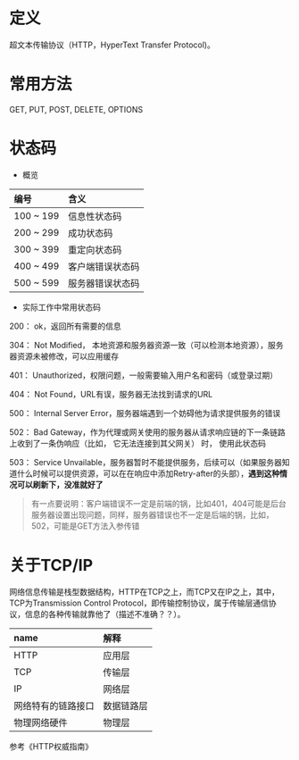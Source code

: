 # 定义

超文本传输协议（HTTP，HyperText Transfer Protocol)。

# 常用方法
GET, PUT, POST, DELETE, OPTIONS

# 状态码

- 概览

| 编号        | 含义       |
|:----------|:---------|
| 100 ~ 199 | 信息性状态码   |
| 200 ~ 299 | 成功状态码    |
| 300 ~ 399 | 重定向状态码   |
| 400 ~ 499 | 客户端错误状态码 |
| 500 ~ 599 | 服务器错误状态码 |

- 实际工作中常用状态码

200： ok，返回所有需要的信息

304： Not Modified， 本地资源和服务器资源一致（可以检测本地资源），服务器资源未被修改，可以应用缓存

401： Unauthorized，权限问题，一般需要输入用户名和密码（或登录过期）

404： Not Found，URL有误，服务器无法找到请求的URL

500： Internal Server Error，服务器端遇到一个妨碍他为请求提供服务的错误

502： Bad Gateway，作为代理或网关使用的服务器从请求响应链的下一条链路上收到了一条伪响应（比如， 它无法连接到其父网关） 时， 使用此状态码

503： Service Unvailable，服务器暂时不能提供服务，后续可以（如果服务器知道什么时候可以提供资源，可以在在响应中添加Retry-after的头部），**遇到这种情况可以刷新下，没准就好了**

> 有一点要说明：客户端错误不一定是前端的锅，比如401，404可能是后台服务器设置出现问题，同样，服务器错误也不一定是后端的锅，比如，502，可能是GET方法入参传错

# 关于TCP/IP

网络信息传输是栈型数据结构，HTTP在TCP之上，而TCP又在IP之上，其中，TCP为Transmission Control Protocol，即传输控制协议，属于传输层通信协议，信息的各种传输就靠他了（描述不准确？？）。

| name        | 解释       |
|:----------|:---------|
| HTTP | 应用层   |
| TCP | 传输层    |
| IP | 网络层   |
| 网络特有的链路接口 | 数据链路层 |
| 物理网络硬件 | 物理层 |

参考《HTTP权威指南》